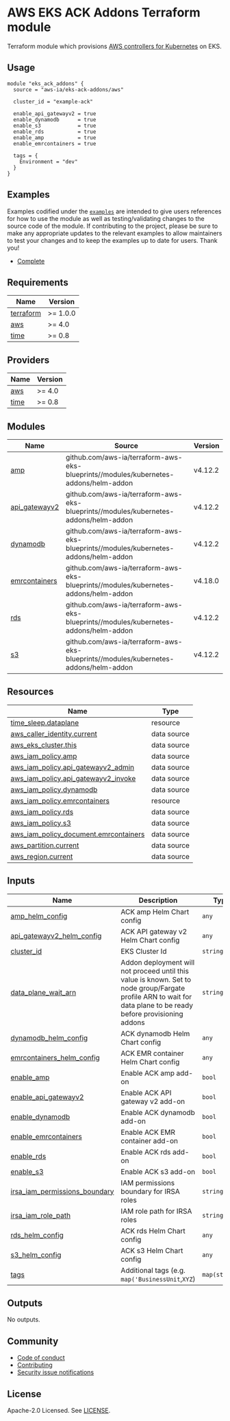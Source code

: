 # AWS EKS ACK Addons Terraform module

Terraform module which provisions [AWS controllers for Kubernetes](https://aws-controllers-k8s.github.io/community/docs/community/overview/) on EKS.

## Usage

```hcl
module "eks_ack_addons" {
  source = "aws-ia/eks-ack-addons/aws"

  cluster_id = "example-ack"

  enable_api_gatewayv2 = true
  enable_dynamodb      = true
  enable_s3            = true
  enable_rds           = true
  enable_amp           = true
  enable_emrcontainers = true

  tags = {
    Environment = "dev"
  }
}
```

## Examples

Examples codified under the [`examples`](https://github.com/aws-ia/terraform-aws-eks-ack-addons) are intended to give users references for how to use the module as well as testing/validating changes to the source code of the module. If contributing to the project, please be sure to make any appropriate updates to the relevant examples to allow maintainers to test your changes and to keep the examples up to date for users. Thank you!

- [Complete](https://github.com/aws-ia/terraform-aws-eks-addon/examples/complete)

<!-- BEGINNING OF PRE-COMMIT-TERRAFORM DOCS HOOK -->
## Requirements

| Name | Version |
|------|---------|
| <a name="requirement_terraform"></a> [terraform](#requirement\_terraform) | >= 1.0.0 |
| <a name="requirement_aws"></a> [aws](#requirement\_aws) | >= 4.0 |
| <a name="requirement_time"></a> [time](#requirement\_time) | >= 0.8 |

## Providers

| Name | Version |
|------|---------|
| <a name="provider_aws"></a> [aws](#provider\_aws) | >= 4.0 |
| <a name="provider_time"></a> [time](#provider\_time) | >= 0.8 |

## Modules

| Name | Source | Version |
|------|--------|---------|
| <a name="module_amp"></a> [amp](#module\_amp) | github.com/aws-ia/terraform-aws-eks-blueprints//modules/kubernetes-addons/helm-addon | v4.12.2 |
| <a name="module_api_gatewayv2"></a> [api\_gatewayv2](#module\_api\_gatewayv2) | github.com/aws-ia/terraform-aws-eks-blueprints//modules/kubernetes-addons/helm-addon | v4.12.2 |
| <a name="module_dynamodb"></a> [dynamodb](#module\_dynamodb) | github.com/aws-ia/terraform-aws-eks-blueprints//modules/kubernetes-addons/helm-addon | v4.12.2 |
| <a name="module_emrcontainers"></a> [emrcontainers](#module\_emrcontainers) | github.com/aws-ia/terraform-aws-eks-blueprints//modules/kubernetes-addons/helm-addon | v4.18.0 |
| <a name="module_rds"></a> [rds](#module\_rds) | github.com/aws-ia/terraform-aws-eks-blueprints//modules/kubernetes-addons/helm-addon | v4.12.2 |
| <a name="module_s3"></a> [s3](#module\_s3) | github.com/aws-ia/terraform-aws-eks-blueprints//modules/kubernetes-addons/helm-addon | v4.12.2 |

## Resources

| Name | Type |
|------|------|
| [time_sleep.dataplane](https://registry.terraform.io/providers/hashicorp/time/latest/docs/resources/sleep) | resource |
| [aws_caller_identity.current](https://registry.terraform.io/providers/hashicorp/aws/latest/docs/data-sources/caller_identity) | data source |
| [aws_eks_cluster.this](https://registry.terraform.io/providers/hashicorp/aws/latest/docs/data-sources/eks_cluster) | data source |
| [aws_iam_policy.amp](https://registry.terraform.io/providers/hashicorp/aws/latest/docs/data-sources/iam_policy) | data source |
| [aws_iam_policy.api_gatewayv2_admin](https://registry.terraform.io/providers/hashicorp/aws/latest/docs/data-sources/iam_policy) | data source |
| [aws_iam_policy.api_gatewayv2_invoke](https://registry.terraform.io/providers/hashicorp/aws/latest/docs/data-sources/iam_policy) | data source |
| [aws_iam_policy.dynamodb](https://registry.terraform.io/providers/hashicorp/aws/latest/docs/data-sources/iam_policy) | data source |
| [aws_iam_policy.emrcontainers](https://registry.terraform.io/providers/hashicorp/aws/latest/docs/data-sources/iam_policy) | resource |
| [aws_iam_policy.rds](https://registry.terraform.io/providers/hashicorp/aws/latest/docs/data-sources/iam_policy) | data source |
| [aws_iam_policy.s3](https://registry.terraform.io/providers/hashicorp/aws/latest/docs/data-sources/iam_policy) | data source |
| [aws_iam_policy_document.emrcontainers](https://registry.terraform.io/providers/hashicorp/aws/latest/docs/data-sources/iam_policy_document) | data source |
| [aws_partition.current](https://registry.terraform.io/providers/hashicorp/aws/latest/docs/data-sources/partition) | data source |
| [aws_region.current](https://registry.terraform.io/providers/hashicorp/aws/latest/docs/data-sources/region) | data source |

## Inputs

| Name | Description | Type | Default | Required |
|------|-------------|------|---------|:--------:|
| <a name="input_amp_helm_config"></a> [amp\_helm\_config](#input\_amp\_helm\_config) | ACK amp Helm Chart config | `any` | `{}` | no |
| <a name="input_api_gatewayv2_helm_config"></a> [api\_gatewayv2\_helm\_config](#input\_api\_gatewayv2\_helm\_config) | ACK API gateway v2 Helm Chart config | `any` | `{}` | no |
| <a name="input_cluster_id"></a> [cluster\_id](#input\_cluster\_id) | EKS Cluster Id | `string` | n/a | yes |
| <a name="input_data_plane_wait_arn"></a> [data\_plane\_wait\_arn](#input\_data\_plane\_wait\_arn) | Addon deployment will not proceed until this value is known. Set to node group/Fargate profile ARN to wait for data plane to be ready before provisioning addons | `string` | `""` | no |
| <a name="input_dynamodb_helm_config"></a> [dynamodb\_helm\_config](#input\_dynamodb\_helm\_config) | ACK dynamodb Helm Chart config | `any` | `{}` | no |
| <a name="input_emrcontainers_helm_config"></a> [emrcontainers\_helm\_config](#input\_emrcontainers\_helm\_config) | ACK EMR container Helm Chart config | `any` | `{}` | no |
| <a name="input_enable_amp"></a> [enable\_amp](#input\_enable\_amp) | Enable ACK amp add-on | `bool` | `false` | no |
| <a name="input_enable_api_gatewayv2"></a> [enable\_api\_gatewayv2](#input\_enable\_api\_gatewayv2) | Enable ACK API gateway v2 add-on | `bool` | `false` | no |
| <a name="input_enable_dynamodb"></a> [enable\_dynamodb](#input\_enable\_dynamodb) | Enable ACK dynamodb add-on | `bool` | `false` | no |
| <a name="input_enable_emrcontainers"></a> [enable\_emrcontainers](#input\_enable\_emrcontainers) | Enable ACK EMR container add-on | `bool` | `false` | no |
| <a name="input_enable_rds"></a> [enable\_rds](#input\_enable\_rds) | Enable ACK rds add-on | `bool` | `false` | no |
| <a name="input_enable_s3"></a> [enable\_s3](#input\_enable\_s3) | Enable ACK s3 add-on | `bool` | `false` | no |
| <a name="input_irsa_iam_permissions_boundary"></a> [irsa\_iam\_permissions\_boundary](#input\_irsa\_iam\_permissions\_boundary) | IAM permissions boundary for IRSA roles | `string` | `""` | no |
| <a name="input_irsa_iam_role_path"></a> [irsa\_iam\_role\_path](#input\_irsa\_iam\_role\_path) | IAM role path for IRSA roles | `string` | `"/"` | no |
| <a name="input_rds_helm_config"></a> [rds\_helm\_config](#input\_rds\_helm\_config) | ACK rds Helm Chart config | `any` | `{}` | no |
| <a name="input_s3_helm_config"></a> [s3\_helm\_config](#input\_s3\_helm\_config) | ACK s3 Helm Chart config | `any` | `{}` | no |
| <a name="input_tags"></a> [tags](#input\_tags) | Additional tags (e.g. `map('BusinessUnit`,`XYZ`) | `map(string)` | `{}` | no |

## Outputs

No outputs.
<!-- END OF PRE-COMMIT-TERRAFORM DOCS HOOK -->

## Community

- [Code of conduct](https://github.com/aws-ia/terraform-aws-eks-ack-addons/blob/refactor/flatten-modules/.github/CODE_OF_CONDUCT.md)
- [Contributing](https://github.com/aws-ia/terraform-aws-eks-ack-addons/blob/refactor/flatten-modules/.github/CONTRIBUTING.md)
- [Security issue notifications](https://github.com/aws-ia/terraform-aws-eks-ack-addons/blob/refactor/flatten-modules/.github/CONTRIBUTING.md#security-issue-notifications)

## License

Apache-2.0 Licensed. See [LICENSE](https://github.com/aws-ia/terraform-aws-eks-ack-addons/blob/main/LICENSE).
